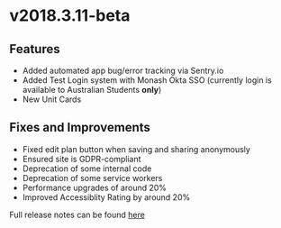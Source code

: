 # v2018.3.11-beta

## Features
- Added automated app bug/error tracking via Sentry.io
- Added Test Login system with Monash Okta SSO (currently login is available to Australian Students **only**)
- New Unit Cards

## Fixes and Improvements
- Fixed edit plan button when saving and sharing anonymously 
- Ensured site is GDPR-compliant
- Deprecation of some internal code
- Deprecation of some service workers
- Performance upgrades of around 20%
- Improved Accessiblity Rating by around 20%

Full release notes can be found [here](https://medium.com/monplan/v2018-3-10-whats-new-accounts-improvements-and-the-ui-refresh-4d3f5c2f3183)
